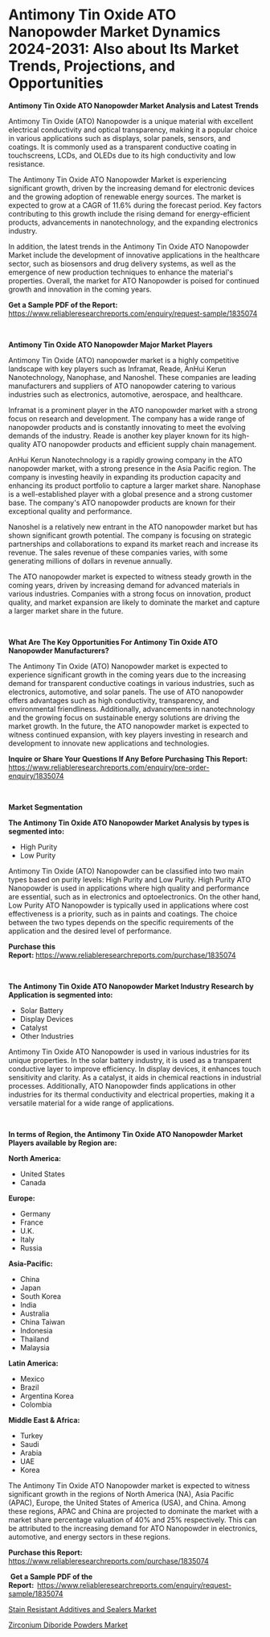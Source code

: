 <p><h1>Antimony Tin Oxide ATO Nanopowder Market Dynamics 2024-2031: Also about Its Market Trends, Projections, and Opportunities</h1></p><p><strong>Antimony Tin Oxide ATO Nanopowder Market Analysis and Latest Trends</strong></p>
<p><p>Antimony Tin Oxide (ATO) Nanopowder is a unique material with excellent electrical conductivity and optical transparency, making it a popular choice in various applications such as displays, solar panels, sensors, and coatings. It is commonly used as a transparent conductive coating in touchscreens, LCDs, and OLEDs due to its high conductivity and low resistance.</p><p>The Antimony Tin Oxide ATO Nanopowder Market is experiencing significant growth, driven by the increasing demand for electronic devices and the growing adoption of renewable energy sources. The market is expected to grow at a CAGR of 11.6% during the forecast period. Key factors contributing to this growth include the rising demand for energy-efficient products, advancements in nanotechnology, and the expanding electronics industry.</p><p>In addition, the latest trends in the Antimony Tin Oxide ATO Nanopowder Market include the development of innovative applications in the healthcare sector, such as biosensors and drug delivery systems, as well as the emergence of new production techniques to enhance the material's properties. Overall, the market for ATO Nanopowder is poised for continued growth and innovation in the coming years.</p></p>
<p><strong>Get a Sample PDF of the Report:&nbsp;</strong> <a href="https://www.reliableresearchreports.com/enquiry/request-sample/1835074">https://www.reliableresearchreports.com/enquiry/request-sample/1835074</a></p>
<p>&nbsp;</p>
<p><strong>Antimony Tin Oxide ATO Nanopowder Major Market Players</strong></p>
<p><p>Antimony Tin Oxide (ATO) nanopowder market is a highly competitive landscape with key players such as Inframat, Reade, AnHui Kerun Nanotechnology, Nanophase, and Nanoshel. These companies are leading manufacturers and suppliers of ATO nanopowder catering to various industries such as electronics, automotive, aerospace, and healthcare.</p><p>Inframat is a prominent player in the ATO nanopowder market with a strong focus on research and development. The company has a wide range of nanopowder products and is constantly innovating to meet the evolving demands of the industry. Reade is another key player known for its high-quality ATO nanopowder products and efficient supply chain management.</p><p>AnHui Kerun Nanotechnology is a rapidly growing company in the ATO nanopowder market, with a strong presence in the Asia Pacific region. The company is investing heavily in expanding its production capacity and enhancing its product portfolio to capture a larger market share. Nanophase is a well-established player with a global presence and a strong customer base. The company's ATO nanopowder products are known for their exceptional quality and performance.</p><p>Nanoshel is a relatively new entrant in the ATO nanopowder market but has shown significant growth potential. The company is focusing on strategic partnerships and collaborations to expand its market reach and increase its revenue. The sales revenue of these companies varies, with some generating millions of dollars in revenue annually.</p><p>The ATO nanopowder market is expected to witness steady growth in the coming years, driven by increasing demand for advanced materials in various industries. Companies with a strong focus on innovation, product quality, and market expansion are likely to dominate the market and capture a larger market share in the future.</p></p>
<p>&nbsp;</p>
<p><strong>What Are The Key Opportunities For Antimony Tin Oxide ATO Nanopowder Manufacturers?</strong></p>
<p><p>The Antimony Tin Oxide (ATO) Nanopowder market is expected to experience significant growth in the coming years due to the increasing demand for transparent conductive coatings in various industries, such as electronics, automotive, and solar panels. The use of ATO nanopowder offers advantages such as high conductivity, transparency, and environmental friendliness. Additionally, advancements in nanotechnology and the growing focus on sustainable energy solutions are driving the market growth. In the future, the ATO nanopowder market is expected to witness continued expansion, with key players investing in research and development to innovate new applications and technologies.</p></p>
<p><strong>Inquire or Share Your Questions If Any Before Purchasing This Report:</strong> <a href="https://www.reliableresearchreports.com/enquiry/pre-order-enquiry/1835074">https://www.reliableresearchreports.com/enquiry/pre-order-enquiry/1835074</a></p>
<p>&nbsp;</p>
<p><strong>Market Segmentation</strong></p>
<p><strong>The Antimony Tin Oxide ATO Nanopowder Market Analysis by types is segmented into:</strong></p>
<p><ul><li>High Purity</li><li>Low Purity</li></ul></p>
<p><p>Antimony Tin Oxide (ATO) Nanopowder can be classified into two main types based on purity levels: High Purity and Low Purity. High Purity ATO Nanopowder is used in applications where high quality and performance are essential, such as in electronics and optoelectronics. On the other hand, Low Purity ATO Nanopowder is typically used in applications where cost effectiveness is a priority, such as in paints and coatings. The choice between the two types depends on the specific requirements of the application and the desired level of performance.</p></p>
<p><strong>Purchase this Report:&nbsp;</strong><a href="https://www.reliableresearchreports.com/purchase/1835074">https://www.reliableresearchreports.com/purchase/1835074</a></p>
<p>&nbsp;</p>
<p><strong>The Antimony Tin Oxide ATO Nanopowder Market Industry Research by Application is segmented into:</strong></p>
<p><ul><li>Solar Battery</li><li>Display Devices</li><li>Catalyst</li><li>Other Industries</li></ul></p>
<p><p>Antimony Tin Oxide ATO Nanopowder is used in various industries for its unique properties. In the solar battery industry, it is used as a transparent conductive layer to improve efficiency. In display devices, it enhances touch sensitivity and clarity. As a catalyst, it aids in chemical reactions in industrial processes. Additionally, ATO Nanopowder finds applications in other industries for its thermal conductivity and electrical properties, making it a versatile material for a wide range of applications.</p></p>
<p>&nbsp;</p>
<p><strong>In terms of Region, the Antimony Tin Oxide ATO Nanopowder Market Players available by Region are:</strong></p>
<p>
    <p> <strong> North America: </strong>
        <ul>
            <li>United States</li>
            <li>Canada</li>
        </ul>
        </p> 
    <p> <strong> Europe: </strong>
        <ul>
            <li>Germany</li>
            <li>France</li>
            <li>U.K.</li>
            <li>Italy</li>
            <li>Russia</li>
        </ul>
        </p> 
    <p> <strong> Asia-Pacific: </strong>
        <ul>
            <li>China</li>
            <li>Japan</li>
            <li>South Korea</li>
            <li>India</li>
            <li>Australia</li>
            <li>China Taiwan</li>
            <li>Indonesia</li>
            <li>Thailand</li>
            <li>Malaysia</li>
        </ul>
        </p> 
    <p> <strong> Latin America: </strong>
        <ul>
            <li>Mexico</li>
            <li>Brazil</li>
            <li>Argentina Korea</li>
            <li>Colombia</li>
        </ul>
        </p> 
    <p> <strong> Middle East & Africa: </strong>
        <ul>
            <li>Turkey</li>
            <li>Saudi</li>
            <li>Arabia</li>
            <li>UAE</li>
            <li>Korea</li>
        </ul>
    </p>
    </p>
<p><p>The Antimony Tin Oxide ATO Nanopowder market is expected to witness significant growth in the regions of North America (NA), Asia Pacific (APAC), Europe, the United States of America (USA), and China. Among these regions, APAC and China are projected to dominate the market with a market share percentage valuation of 40% and 25% respectively. This can be attributed to the increasing demand for ATO Nanopowder in electronics, automotive, and energy sectors in these regions.</p></p>
<p><strong>Purchase this Report: </strong><a href="https://www.reliableresearchreports.com/purchase/1835074">https://www.reliableresearchreports.com/purchase/1835074</a></p>
<p>&nbsp;<strong>Get a Sample PDF of the Report:&nbsp;&nbsp;</strong><a href="https://www.reliableresearchreports.com/enquiry/request-sample/1835074">https://www.reliableresearchreports.com/enquiry/request-sample/1835074</a></p>
<p><strong></strong></p>
<p><p><a href="https://github.com/jaidynmorantestelletmjzya/Market-Research-Report-List-1/blob/main/stain-resistant-additives-and-sealers-market.md">Stain Resistant Additives and Sealers Market</a></p><p><a href="https://github.com/ruddyyedelwadw/Market-Research-Report-List-1/blob/main/zirconium-diboride-powders-market.md">Zirconium Diboride Powders Market</a></p></p>